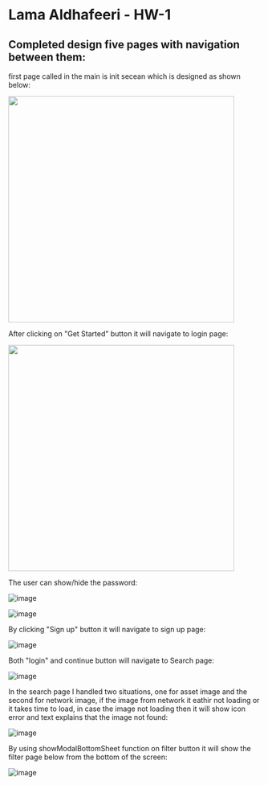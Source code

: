 # Lama Aldhafeeri - HW-1
## Completed design five pages with navigation between them:

  first page called in the main is init secean which is designed as shown below:

  <img src="https://github.com/Lama-Aldhafeeri/HW-1/assets/84765301/4f5c4b72-3257-4227-add0-96b7ba86aa44"  height = "450" />
  
  After clicking on "Get Started" button it will navigate to login page:

  <img src="https://github.com/Lama-Aldhafeeri/HW-1/assets/84765301/8296f123-2ee6-4f84-90bc-f8142586a2e4"  height = "450" />

  The user can show/hide the password:

  ![image](https://github.com/Lama-Aldhafeeri/HW-1/assets/84765301/d32fa285-0dd1-4afe-adaa-9f5eccfe78fd)

  ![image](https://github.com/Lama-Aldhafeeri/HW-1/assets/84765301/d99e8218-c484-425e-bc1a-9adc3f307659)

  By clicking "Sign up" button it will navigate to sign up page:

  ![image](https://github.com/Lama-Aldhafeeri/HW-1/assets/84765301/bf51d8b4-44ca-43a5-add7-f7388990f678)

  Both "login" and continue button will navigate to Search page:

  ![image](https://github.com/Lama-Aldhafeeri/HW-1/assets/84765301/a151d048-37e0-493d-a45f-b5136c8a98c0)

  In the search page I handled two situations, one for asset image and the second for network image, if the image from network it eathir not loading or it takes time to load, in case the image not loading then it will show icon error and text explains that the image not found:  

 ![image](https://github.com/Lama-Aldhafeeri/HW-1/assets/84765301/9b32dd71-acd7-4dc6-abed-1d40357cdcf1)

 By using showModalBottomSheet function on filter button it will show the filter page below from the bottom of the screen:

 ![image](https://github.com/Lama-Aldhafeeri/HW-1/assets/84765301/8a130def-0b05-4b31-985d-3c408d26ce62)


  



  

  




  



